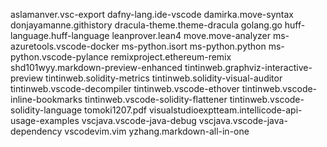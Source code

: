 aslamanver.vsc-export
dafny-lang.ide-vscode
damirka.move-syntax
donjayamanne.githistory
dracula-theme.theme-dracula
golang.go
huff-language.huff-language
leanprover.lean4
move.move-analyzer
ms-azuretools.vscode-docker
ms-python.isort
ms-python.python
ms-python.vscode-pylance
remixproject.ethereum-remix
shd101wyy.markdown-preview-enhanced
tintinweb.graphviz-interactive-preview
tintinweb.solidity-metrics
tintinweb.solidity-visual-auditor
tintinweb.vscode-decompiler
tintinweb.vscode-ethover
tintinweb.vscode-inline-bookmarks
tintinweb.vscode-solidity-flattener
tintinweb.vscode-solidity-language
tomoki1207.pdf
visualstudioexptteam.intellicode-api-usage-examples
vscjava.vscode-java-debug
vscjava.vscode-java-dependency
vscodevim.vim
yzhang.markdown-all-in-one
